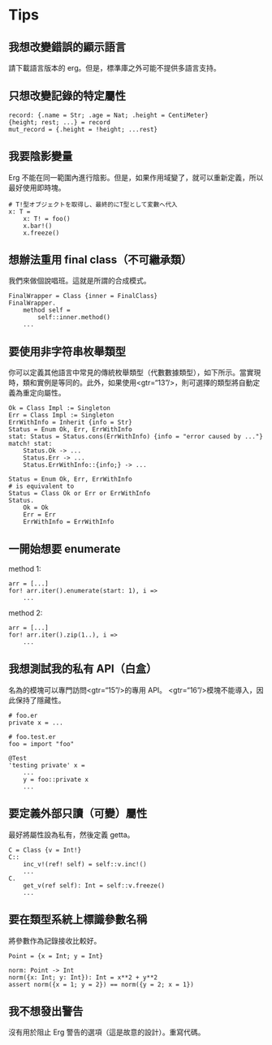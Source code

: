 # Tips

## 我想改變錯誤的顯示語言

請下載語言版本的 erg。但是，標準庫之外可能不提供多語言支持。

## 只想改變記錄的特定屬性


```erg
record: {.name = Str; .age = Nat; .height = CentiMeter}
{height; rest; ...} = record
mut_record = {.height = !height; ...rest}
```

## 我要陰影變量

Erg 不能在同一範圍內進行陰影。但是，如果作用域變了，就可以重新定義，所以最好使用即時塊。


```erg
# T!型オブジェクトを取得し、最終的にT型として変數へ代入
x: T =
    x: T! = foo()
    x.bar!()
    x.freeze()
```

## 想辦法重用 final class（不可繼承類）

我們來做個說唱班。這就是所謂的合成模式。


```erg
FinalWrapper = Class {inner = FinalClass}
FinalWrapper.
    method self =
        self::inner.method()
    ...
```

## 要使用非字符串枚舉類型

你可以定義其他語言中常見的傳統枚舉類型（代數數據類型），如下所示。當實現時，類和實例是等同的。此外，如果使用<gtr=“13”/>，則可選擇的類型將自動定義為重定向屬性。


```erg
Ok = Class Impl := Singleton
Err = Class Impl := Singleton
ErrWithInfo = Inherit {info = Str}
Status = Enum Ok, Err, ErrWithInfo
stat: Status = Status.cons(ErrWithInfo) {info = "error caused by ..."}
match! stat:
    Status.Ok -> ...
    Status.Err -> ...
    Status.ErrWithInfo::{info;} -> ...
```


```erg
Status = Enum Ok, Err, ErrWithInfo
# is equivalent to
Status = Class Ok or Err or ErrWithInfo
Status.
    Ok = Ok
    Err = Err
    ErrWithInfo = ErrWithInfo
```

## 一開始想要 enumerate

method 1:


```erg
arr = [...]
for! arr.iter().enumerate(start: 1), i =>
    ...
```

method 2:


```erg
arr = [...]
for! arr.iter().zip(1..), i =>
    ...
```

## 我想測試我的私有 API（白盒）

名為的模塊可以專門訪問<gtr=“15”/>的專用 API。 <gtr=“16”/>模塊不能導入，因此保持了隱藏性。


```erg
# foo.er
private x = ...
```


```erg
# foo.test.er
foo = import "foo"

@Test
'testing private' x =
    ...
    y = foo::private x
    ...
```

## 要定義外部只讀（可變）屬性

最好將屬性設為私有，然後定義 getta。


```erg
C = Class {v = Int!}
C::
    inc_v!(ref! self) = self::v.inc!()
    ...
C.
    get_v(ref self): Int = self::v.freeze()
    ...
```

## 要在類型系統上標識參數名稱

將參數作為記錄接收比較好。


```erg
Point = {x = Int; y = Int}

norm: Point -> Int
norm({x: Int; y: Int}): Int = x**2 + y**2
assert norm({x = 1; y = 2}) == norm({y = 2; x = 1})
```

## 我不想發出警告

沒有用於阻止 Erg 警告的選項（這是故意的設計）。重寫代碼。
